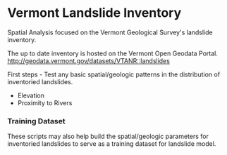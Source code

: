 # Vermont Landslide Inventory

Spatial Analysis focused on the Vermont Geological Survey's landslide inventory.

The up to date inventory is hosted on the Vermont Open Geodata Portal.
http://geodata.vermont.gov/datasets/VTANR::landslides

First steps - Test any basic spatial/geologic patterns in the distribution of inventoried landslides.
* Elevation
* Proximity to Rivers

### Training Dataset
These scripts may also help build the spatial/geologic parameters for inventoried landslides to serve as a training dataset for landslide model.
